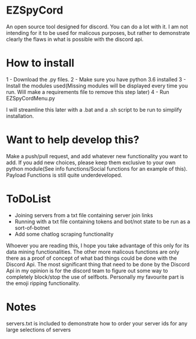 # EZSpyCord
An open source tool designed for discord. You can do a lot with it. I am not intending for it to be used for malicous purposes, but rather to demonstrate clearly the flaws in what is possible with the discord api.
# How to install
1 - Download the .py files.
2 - Make sure you have python 3.6 installed
3 - Install the modules used(Missing modules will be displayed every time you run. Will make a requirements file to remove this step later)
4 - Run EZSpyCordMenu.py

I will streamline this later with a .bat and a .sh script to be run to simplify installation.
# Want to help develop this?
Make a push/pull request, and add whatever new functionality you want to add. If you add new choices, please keep them exclusive to your own python module(See info functions/Social functions for an example of this). Payload Functions is still quite underdeveloped.
# ToDoList
- Joining servers from a txt file containing server join links
- Running with a txt file containing tokens and bot/not state to be run as a sort-of-botnet
- Add some chatlog scraping functionality

Whoever you are reading this, I hope you take advantage of this only for its data mining functionalities. The other more malicous functions are only there as a proof of concept of what bad things could be done with the Discord Api. The most significant thing that need to be done by the Discord Api in my opinion is for the discord team to figure out some way to completely block/stop the use of selfbots. Personally my favourite part is the emoji ripping functionality.

# Notes
servers.txt is included to demonstrate how to order your server ids for any large selections of servers
